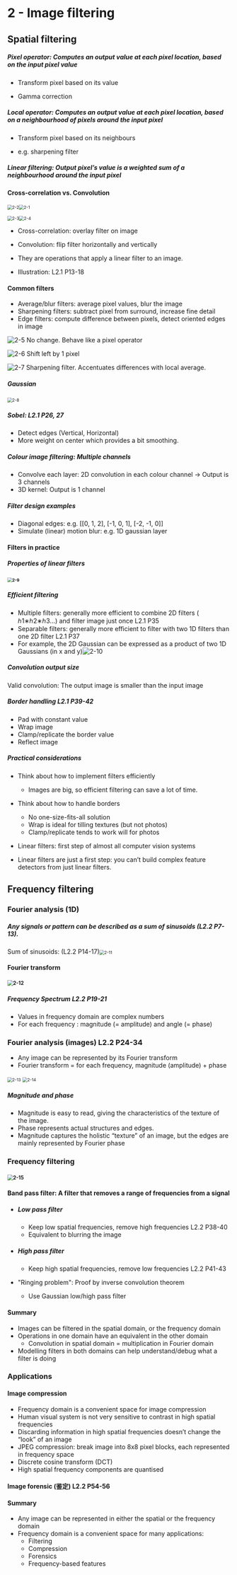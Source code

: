 # 2 - Image filtering



## Spatial filtering

##### Pixel operator: Computes an output value at each pixel location, based on the input pixel value

* Transform pixel based on its value

* Gamma correction

##### Local operator: Computes an output value at each pixel location, based on a neighbourhood of pixels around the input pixel

* Transform pixel based on its neighbours

* e.g. sharpening filter

##### Linear filtering: Output pixel’s value is a weighted sum of a neighbourhood around the input pixel



#### Cross-correlation vs. Convolution

<img src="images/2/2-2.jpg" alt="2-2" style="zoom: 67%;" /><img src="images/2/2-1.jpg" alt="2-1" style="zoom:67%;" />

<img src="images/2/2-3.jpg" alt="2-3" style="zoom:67%;" /><img src="images/2/2-4.jpg" alt="2-4" style="zoom:67%;" />

* Cross-correlation: overlay filter on image
* Convolution: flip filter horizontally and vertically
* They are operations that apply a linear filter to an image.

* Illustration: L2.1 P13-18



#### Common filters

* Average/blur filters: average pixel values, blur the image
* Sharpening filters: subtract pixel from surround, increase fine detail
* Edge filters: compute difference between pixels, detect oriented edges in image

![2-5](images/2/2-5.jpg) No change. Behave like a pixel operator

![2-6](images/2/2-6.jpg) Shift left by 1 pixel

![2-7](images/2/2-7.jpg) Sharpening filter. Accentuates differences with local average.

##### Gaussian

<img src="images/2/2-8.jpg" alt="2-8" style="zoom:67%;" />

##### Sobel: L2.1 P26, 27

* Detect edges (Vertical, Horizontal)
* More weight on center which provides a bit smoothing.

##### Colour image filtering: Multiple channels

* Convolve each layer: 2D convolution in each colour channel -> Output is 3 channels
* 3D kernel: Output is 1 channel

##### Filter design examples

* Diagonal edges: e.g. [[0, 1, 2], [-1, 0, 1], [-2, -1, 0]]
* Simulate (linear) motion blur: e.g. 1D gaussian layer



#### Filters in practice

##### Properties of linear filters

#### <img src="images/2/2-9.jpg" alt="2-9" style="zoom: 67%;" />

##### Efficient filtering

* Multiple filters: generally more efficient to combine 2D filters ( ℎ1∗ℎ2∗ℎ3…) and filter image just once L2.1 P35
* Separable filters: generally more efficient to filter with two 1D filters than one 2D filter    L2.1 P37
* For example, the 2D Gaussian can be expressed as a product of two 1D Gaussians (in x and y)![2-10](images/2/2-10.jpg)

##### Convolution output size

Valid convolution: The output image is smaller than the input image

##### Border handling	L2.1 P39-42

* Pad with constant value
* Wrap image
* Clamp/replicate the border value
* Reflect image

##### Practical considerations

* Think about how to implement filters efficiently
  * Images are big, so efficient filtering can save a lot of time.
* Think about how to handle borders
  * No one-size-fits-all solution
  * Wrap is ideal for tilling textures (but not photos)
  * Clamp/replicate tends to work will for photos

* Linear filters: first step of almost all computer vision systems
* Linear filters are just a first step: you can’t build complex feature detectors from just linear filters.



## Frequency filtering

### Fourier analysis (1D)

##### Any signals or pattern can be described as a sum of *sinusoids* (L2.2 P7-13).

Sum of sinusoids: (L2.2 P14-17)<img src="images/2/2-11.jpg" alt="2-11" style="zoom:67%;" />

#### Fourier transform

#### <img src="images/2/2-12.jpg" alt="2-12" style="zoom:80%;" />

##### Frequency Spectrum	L2.2 P19-21

* Values in frequency domain are complex numbers
* For each frequency : magnitude (= amplitude) and angle (= phase)



### Fourier analysis (images)	L2.2 P24-34

* Any image can be represented by its Fourier transform
* Fourier transform = for each frequency, magnitude (amplitude) + phase

<img src="images/2/2-13.jpg" alt="2-13" style="zoom:67%;" />      <img src="images/2/2-14.jpg" alt="2-14" style="zoom:67%;" />

##### Magnitude and phase

* Magnitude is easy to read, giving the characteristics of the texture of the image.
* Phase represents actual structures and edges.
* Magnitude captures the holistic “texture” of an image, but the edges are mainly represented by Fourier phase



### Frequency filtering

#### <img src="images/2/2-15.jpg" alt="2-15" style="zoom:80%;" />

#### Band pass filter: A filter that removes a range of frequencies from a signal

* ##### Low pass filter

  * Keep low spatial frequencies, remove high frequencies	L2.2 P38-40
  * Equivalent to blurring the image

* ##### High pass filter

  * Keep high spatial frequencies, remove low frequencies	L2.2 P41-43

* "Ringing problem": Proof by inverse convolution theorem
  * Use Gaussian low/high pass filter

#### Summary

* Images can be filtered in the spatial domain, or the frequency domain
* Operations in one domain have an equivalent in the other domain
  * Convolution in spatial domain = multiplication in Fourier domain
* Modelling filters in both domains can help understand/debug what a filter is doing



### Applications

#### Image compression

* Frequency domain is a convenient space for image compression
* Human visual system is not very sensitive to contrast in high spatial frequencies
* Discarding information in high spatial frequencies doesn’t change the “look” of an image
* JPEG compression: break image into 8x8 pixel blocks, each represented in frequency space
* Discrete cosine transform (DCT)
* High spatial frequency components are quantised

#### Image forensic (鉴定)	L2.2 P54-56

#### Summary

* Any image can be represented in either the spatial or the frequency domain
* Frequency domain is a convenient space for many applications:
  * Filtering
  * Compression
  * Forensics
  * Frequency-based features

